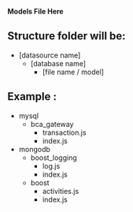 **Models File Here**

## Structure folder will be:
- [datasource name]
    - [database name]
        - [file name / model] 

## Example : 
- mysql
    - bca_gateway
        - transaction.js
        - index.js
- mongodb
    - boost_logging
        - log.js
        - index.js
    - boost
        - activities.js
        - index.js